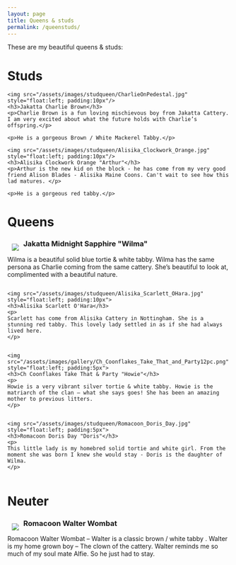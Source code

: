 ```yaml
---
layout: page
title: Queens & studs
permalink: /queenstuds/
---
```

These are my beautiful queens & studs:

<div class="notice--info">
    <h1>Studs</h1>
</div>

<div class="notice">
        
    <img src="/assets/images/studqueen/CharlieOnPedestal.jpg" style="float:left; padding:10px"/>
    <h3>Jakatta Charlie Brown</h3>
    <p>Charlie Brown is a fun loving mischievous boy from Jakatta Cattery. I am very excited about what the future holds with Charlie’s offspring.</p>
    
    <p>He is a gorgeous Brown / White Mackerel Tabby.</p>
</div>

<div style="clear:both"></div>

<div class="notice">
        
    <img src="/assets/images/studqueen/Alisika_Clockwork_Orange.jpg" style="float:left; padding:10px"/>
    <h3>Alisika Clockwork Orange "Arthur"</h3>
    <p>Arthur is the new kid on the block - he has come from my very good friend Alison Blades - Alisika Maine Coons. Can't wait to see how this lad matures. </p>
    
    <p>He is a gorgeous red tabby.</p>
</div>

<div style="clear:left"></div>

<div class="notice--danger">
    <h1>Queens</h1>
</div>

<div class="notice">
    <img src="/assets/images/gallery/Jakatta_minight_sapphire330x480.png" style="float:left; padding:10px">
    <h3>Jakatta Midnight Sapphire "Wilma"</h3>    
    <p>
    Wilma is a beautiful solid blue tortie & white tabby. Wilma has the same persona as Charlie coming from the same cattery. She’s beautiful to look at, complimented with a beautiful nature.
    </p>
</div>

<div style="clear:both"></div>

<div class="notice">
    
    <img src="/assets/images/studqueen/Alisika_Scarlett_OHara.jpg" style="float:left; padding:10px">
    <h3>Alisika Scarlett O'Hara</h3>    
    <p>
    Scarlett has come from Alisika Cattery in Nottingham. She is a stunning red tabby. This lovely lady settled in as if she had always lived here.
    </p>
</div>

<div style="clear:both"></div>

<div class="notice">
    
    <img src="/assets/images/gallery/Ch_Coonflakes_Take_That_and_Party12pc.png" style="float:left; padding:5px">
    <h3>Ch Coonflakes Take That & Party "Howie"</h3>
    <p>
    Howie is a very vibrant silver tortie & white tabby. Howie is the matriarch of the clan – what she says goes! She has been an amazing mother to previous litters.
    </p>
</div>

<div style="clear:both"></div>

<div class="notice">
    
    <img src="/assets/images/studqueen/Romacoon_Doris_Day.jpg" style="float:left; padding:5px">
    <h3>Romacoon Doris Day "Doris"</h3>
    <p>
    This little lady is my homebred solid tortie and white girl. From the moment she was born I knew she would stay - Doris is the daughter of Wilma.
    </p>
</div>



<div style="clear:both"></div>

<div class="notice--warning">
    <h1>Neuter</h1>
</div>

<div class="notice">
<img src="/assets/images/gallery/Romacoon_Walter_Wombat330x480.png" style="float:left; padding:10px">
    <h3>Romacoon Walter Wombat</h3>    
    <p>
    Romacoon Walter Wombat – Walter is a classic brown / white tabby . Walter is my home grown boy – The clown of the cattery. Walter reminds me so much of my soul mate Alfie. So he just had to stay.
    </p>
</div>
